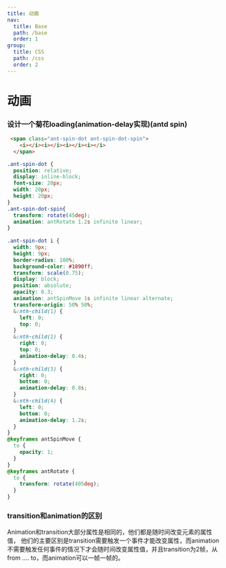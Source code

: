 ```yaml
---
title: 动画
nav:
  title: Base
  path: /base
  order: 1
group:
  title: CSS
  path: /css
  order: 2
---
```


# 动画

### 设计一个菊花loading(animation-delay实现)(antd spin)
```html
 <span class="ant-spin-dot ant-spin-dot-spin">
    <i></i><i></i><i></i><i></i>
  </span>
```
```css
.ant-spin-dot {
  position: relative;
  display: inline-block;
  font-size: 20px;
  width: 20px;
  height: 20px;
}
.ant-spin-dot-spin{
  transform: rotate(45deg);
  animation: antRotate 1.2s infinite linear;
}
 
.ant-spin-dot i {
  width: 9px;
  height: 9px;
  border-radius: 100%;
  background-color: #1890ff;
  transform: scale(0.75);
  display: block;
  position: absolute;
  opacity: 0.3;
  animation: antSpinMove 1s infinite linear alternate;
  transform-origin: 50% 50%;
  &:nth-child(1) {
    left: 0;
    top: 0;
  }
  &:nth-child(2) {
    right: 0;
    top: 0;
    animation-delay: 0.4s;
  }
  &:nth-child(3) {
    right: 0;
    bottom: 0;
    animation-delay: 0.8s;
  }
  &:nth-child(4) {
    left: 0;
    bottom: 0;
    animation-delay: 1.2s;
  }
}
@keyframes antSpinMove {
  to {
    opacity: 1;
  }
}
@keyframes antRotate {
  to {
    transform: rotate(405deg);
  }
}
```

### transition和animation的区别
Animation和transition大部分属性是相同的，他们都是随时间改变元素的属性值，
他们的主要区别是transition需要触发一个事件才能改变属性，而animation不需要触发任何事件的情况下才会随时间改变属性值，并且transition为2帧，从from .... to，而animation可以一帧一帧的。